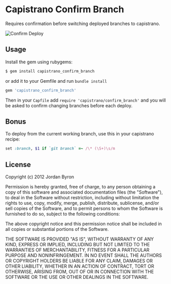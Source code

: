 # Capistrano Confirm Branch

Requires confirmation before switching deployed branches to capistrano.

![Confirm Deploy](http://i.imgur.com/7IdUY.png)

## Usage

Install the gem using rubygems:

```bash
$ gem install capistrano_confirm_branch
```

or add it to your Gemfile and run `bundle install`

```ruby
gem 'capistrano_confirm_branch'
```

Then in your `Capfile` add `require 'capistrano/confirm_branch'` and you will be
asked to confirm changing branches before each deploy.

## Bonus

To deploy from the current working branch, use this in your capistrano recipe:

```ruby
set :branch, $1 if `git branch` =~ /\* (\S+)\s/m
```

## License

Copyright (c) 2012 Jordan Byron

Permission is hereby granted, free of charge, to any person obtaining a copy of this software and associated documentation files (the "Software"), to deal in the Software without restriction, including without limitation the rights to use, copy, modify, merge, publish, distribute, sublicense, and/or sell copies of the Software, and to permit persons to whom the Software is furnished to do so, subject to the following conditions:

The above copyright notice and this permission notice shall be included in all copies or substantial portions of the Software.

THE SOFTWARE IS PROVIDED "AS IS", WITHOUT WARRANTY OF ANY KIND, EXPRESS OR IMPLIED, INCLUDING BUT NOT LIMITED TO THE WARRANTIES OF MERCHANTABILITY, FITNESS FOR A PARTICULAR PURPOSE AND NONINFRINGEMENT. IN NO EVENT SHALL THE AUTHORS OR COPYRIGHT HOLDERS BE LIABLE FOR ANY CLAIM, DAMAGES OR OTHER LIABILITY, WHETHER IN AN ACTION OF CONTRACT, TORT OR OTHERWISE, ARISING FROM, OUT OF OR IN CONNECTION WITH THE SOFTWARE OR THE USE OR OTHER DEALINGS IN THE SOFTWARE.